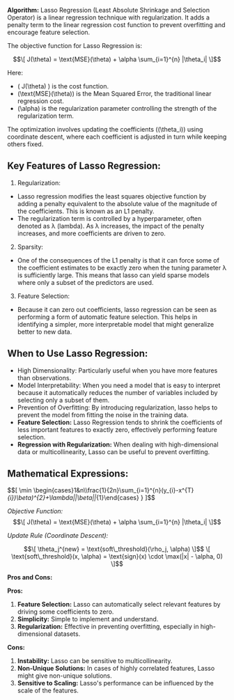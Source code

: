 **Algorithm:**
Lasso Regression (Least Absolute Shrinkage and Selection Operator) is a linear regression technique with regularization. It adds a penalty term to the linear regression cost function to prevent overfitting and encourage feature selection.

The objective function for Lasso Regression is:

$$\[ J(\theta) = \text{MSE}(\theta) + \alpha \sum_{i=1}^{n} |\theta_i| \]$$

Here:
- \( J(\theta) \) is the cost function.
- \(\text{MSE}(\theta)\) is the Mean Squared Error, the traditional linear regression cost.
- \(\alpha\) is the regularization parameter controlling the strength of the regularization term.

The optimization involves updating the coefficients (\(\theta_i\)) using coordinate descent, where each coefficient is adjusted in turn while keeping others fixed.


## Key Features of Lasso Regression:
1. Regularization:

- Lasso regression modifies the least squares objective function by adding a penalty equivalent to the absolute value of the magnitude of the coefficients. This is known as an L1 penalty.
- The regularization term is controlled by a hyperparameter, often denoted as 
λ (lambda). As λ increases, the impact of the penalty increases, and more coefficients are driven to zero.

2. Sparsity:

- One of the consequences of the L1 penalty is that it can force some of the coefficient estimates to be exactly zero when the tuning parameter λ is sufficiently large. This means that lasso can yield sparse models where only a subset of the predictors are used.

3. Feature Selection:
- Because it can zero out coefficients, lasso regression can be seen as performing a form of automatic feature selection. This helps in identifying a simpler, more interpretable model that might generalize better to new data.

## When to Use Lasso Regression:

- High Dimensionality: Particularly useful when you have more features than observations.
- Model Interpretability: When you need a model that is easy to interpret because it automatically reduces the number of variables included by selecting only a subset of them.
- Prevention of Overfitting: By introducing regularization, lasso helps to prevent the model from fitting the noise in the training data.
- **Feature Selection:** Lasso Regression tends to shrink the coefficients of less important features to exactly zero, effectively performing feature selection.
- **Regression with Regularization:** When dealing with high-dimensional data or multicollinearity, Lasso can be useful to prevent overfitting.

## Mathematical Expressions:


$$\[ \min \begin{cases}1&n\\\frac{1}{2n}\sum_{i=1}^{n}(y_{i}-x^{T}_{i})\beta)^{2}+\lambda||\beta||_{1}\end{cases} } \]$$

*Objective Function:*
$$\[ J(\theta) = \text{MSE}(\theta) + \alpha \sum_{i=1}^{n} |\theta_i| \]$$

*Update Rule (Coordinate Descent):*
```math
\[ \theta_j^{new} = \text{soft\_threshold}(\rho_j, \alpha) \]$$
\[ \text{soft\_threshold}(x, \alpha) = \text{sign}(x) \cdot \max(|x| - \alpha, 0) \]
```

**Pros and Cons:**

**Pros:**
1. **Feature Selection:** Lasso can automatically select relevant features by driving some coefficients to zero.
2. **Simplicity:** Simple to implement and understand.
3. **Regularization:** Effective in preventing overfitting, especially in high-dimensional datasets.

**Cons:**
1. **Instability:** Lasso can be sensitive to multicollinearity.
2. **Non-Unique Solutions:** In cases of highly correlated features, Lasso might give non-unique solutions.
3. **Sensitive to Scaling:** Lasso's performance can be influenced by the scale of the features.
